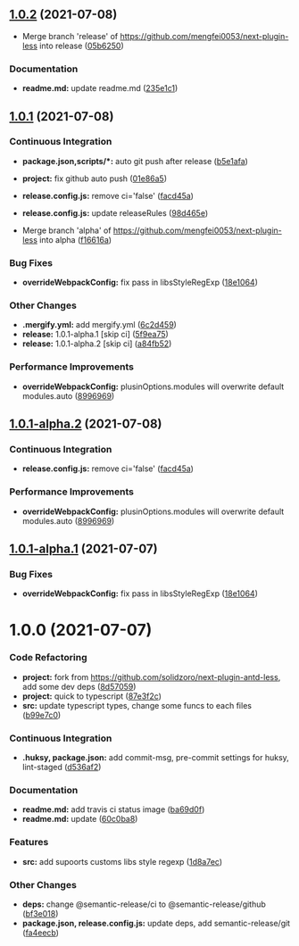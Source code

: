 ## [1.0.2](https://github.com/mengfei0053/next-plugin-less/compare/v1.0.1...v1.0.2) (2021-07-08)


* Merge branch 'release' of https://github.com/mengfei0053/next-plugin-less into release ([05b6250](https://github.com/mengfei0053/next-plugin-less/commit/05b62503e3aab03a452df0e12088e47308327052))


### Documentation

* **readme.md:** update readme.md ([235e1c1](https://github.com/mengfei0053/next-plugin-less/commit/235e1c1a8685a29a827b97a9c168d9d264600eb6))

## [1.0.1](https://github.com/mengfei0053/next-plugin-less/compare/v1.0.0...v1.0.1) (2021-07-08)


### Continuous Integration

* **package.json,scripts/*:** auto git push after release ([b5e1afa](https://github.com/mengfei0053/next-plugin-less/commit/b5e1afa3d910d2a4ea38ab29e67df9201337ea91))
* **project:** fix github auto push ([01e86a5](https://github.com/mengfei0053/next-plugin-less/commit/01e86a5f9659b7032037b0c6886da6cf7eaa4067))
* **release.config.js:** remove ci='false' ([facd45a](https://github.com/mengfei0053/next-plugin-less/commit/facd45a0dde5ad5fc65c331ece061b588055f869))
* **release.config.js:** update releaseRules ([98d465e](https://github.com/mengfei0053/next-plugin-less/commit/98d465e89096bc67377628db0c5b009a46cbda38))


* Merge branch 'alpha' of https://github.com/mengfei0053/next-plugin-less into alpha ([f16616a](https://github.com/mengfei0053/next-plugin-less/commit/f16616a1b4059d5b845704565e77668ed53945d5))


### Bug Fixes

* **overrideWebpackConfig:** fix pass in libsStyleRegExp ([18e1064](https://github.com/mengfei0053/next-plugin-less/commit/18e1064365dee9a3229b377c8767ce961935d453))


### Other Changes

* **.mergify.yml:** add mergify.yml ([6c2d459](https://github.com/mengfei0053/next-plugin-less/commit/6c2d459e4ba0457dfa5f3293aa8d4e4d0dbb0027))
* **release:** 1.0.1-alpha.1 [skip ci] ([5f9ea75](https://github.com/mengfei0053/next-plugin-less/commit/5f9ea75367a955a4cb6721214de450c163da1456))
* **release:** 1.0.1-alpha.2 [skip ci] ([a84fb52](https://github.com/mengfei0053/next-plugin-less/commit/a84fb52c121b8c1f5389e522073d87ff7fdf78e0))


### Performance Improvements

* **overrideWebpackConfig:** plusinOptions.modules will overwrite default modules.auto ([8996969](https://github.com/mengfei0053/next-plugin-less/commit/8996969674b9af04ad7940825675fa7e38041078))

## [1.0.1-alpha.2](https://github.com/mengfei0053/next-plugin-less/compare/v1.0.1-alpha.1...v1.0.1-alpha.2) (2021-07-08)


### Continuous Integration

* **release.config.js:** remove ci='false' ([facd45a](https://github.com/mengfei0053/next-plugin-less/commit/facd45a0dde5ad5fc65c331ece061b588055f869))


### Performance Improvements

* **overrideWebpackConfig:** plusinOptions.modules will overwrite default modules.auto ([8996969](https://github.com/mengfei0053/next-plugin-less/commit/8996969674b9af04ad7940825675fa7e38041078))

## [1.0.1-alpha.1](https://github.com/mengfei0053/next-plugin-less/compare/v1.0.0...v1.0.1-alpha.1) (2021-07-07)


### Bug Fixes

* **overrideWebpackConfig:** fix pass in libsStyleRegExp ([18e1064](https://github.com/mengfei0053/next-plugin-less/commit/18e1064365dee9a3229b377c8767ce961935d453))

# 1.0.0 (2021-07-07)


### Code Refactoring

* **project:** fork from https://github.com/solidzoro/next-plugin-antd-less, add some dev deps ([8d57059](https://github.com/mengfei0053/next-plugin-less/commit/8d57059e19da255dfd8c6c7da6eed6b8f25c31d3))
* **project:** quick to typescript ([87e3f2c](https://github.com/mengfei0053/next-plugin-less/commit/87e3f2c9603e73d334cd984ed9afec6cce53f050))
* **src:** update typescript types, change some funcs to each files ([b99e7c0](https://github.com/mengfei0053/next-plugin-less/commit/b99e7c0ca347c9b761416c9c8779bc7a9712ca93))


### Continuous Integration

* **.huksy, package.json:** add commit-msg, pre-commit settings for huksy, lint-staged ([d536af2](https://github.com/mengfei0053/next-plugin-less/commit/d536af2f812fe46ccac9fa2962fe5d47b73b5916))


### Documentation

* **readme.md:** add travis ci status image ([ba69d0f](https://github.com/mengfei0053/next-plugin-less/commit/ba69d0f866b94a872f699e9e1b5b2801b6c2dbb9))
* **readme.md:** update ([60c0ba8](https://github.com/mengfei0053/next-plugin-less/commit/60c0ba81927f33df4101654a55b6024ddc5da3fc))


### Features

* **src:** add supoorts customs libs style regexp ([1d8a7ec](https://github.com/mengfei0053/next-plugin-less/commit/1d8a7ec67317a1bef74565d7c79ee593b2780df9))


### Other Changes

* **deps:** change @semantic-release/ci to @semantic-release/github ([bf3e018](https://github.com/mengfei0053/next-plugin-less/commit/bf3e018a30d3e3a8683c4333dc9661843d02bee6))
* **package.json, release.config.js:** update deps, add semantic-release/git ([fa4eecb](https://github.com/mengfei0053/next-plugin-less/commit/fa4eecbed21bac68d3943fdda7664399f7468dbf))
